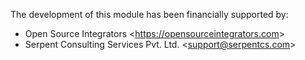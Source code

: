 The development of this module has been financially supported by:

- Open Source Integrators \<<https://opensourceintegrators.com>\>
- Serpent Consulting Services Pvt. Ltd. \<<support@serpentcs.com>\>
